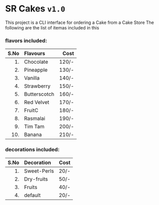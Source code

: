 # SR Cakes ```v1.0```
This project is a CLI interface for ordering a Cake from a Cake Store
The following are the list of itemas included in this


### flavors included:
 |S.No| Flavours      |  Cost |
 |---:|:--------------|------:|
 | 1. | Chocolate     | 120/-
 | 2. | Pineapple     | 130/-
 | 3. | Vanilla       | 140/-
 | 4. | Strawberry    | 150/-
 | 5. | Butterscotch  | 160/-
 | 6. | Red Velvet    | 170/-
 | 7. | FruitC        | 180/-
 | 8. | Rasmalai      | 190/-
 | 9. | Tim Tam       | 200/-
 | 10.| Banana        | 210/-

### decorations included:
| S.No   |    Decoration    |  Cost|
|-------:|:-----------------|-----:|
| 1.     | Sweet-Perls      | 20/- |
| 2.     | Dry-fruits       | 50/- |
| 3.     | Fruits           | 40/- |
| 4.     | default          | 20/- |

<!--
Hello!!! Welcome to Srinivas' Cake Store..😋
Pleasure to see you..😊
-->
<!--
See https://github.com/srinu2003/micro for details.
-->
